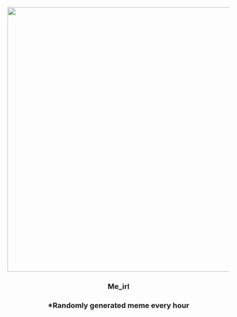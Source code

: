 <p align="center">
        <img src="https://i.redd.it/avcj9bufysk81.gif" width="600" height="600">
        </p>
        <h3 align="center">Me_irl</h3>
        <h3 align="center">*Randomly generated meme every hour</h3>
    